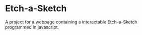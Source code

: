 # Etch-a-Sketch
A project for a webpage containing a interactable Etch-a-Sketch programmed in javascript.
